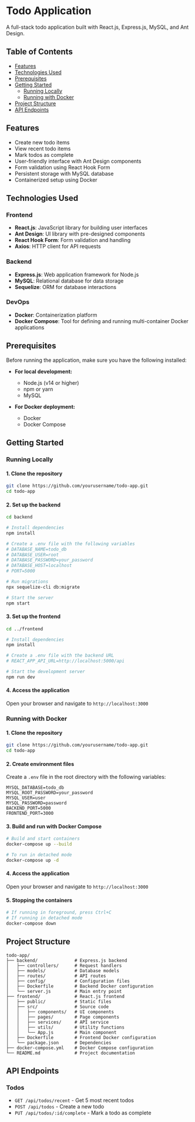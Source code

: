# Todo Application

A full-stack todo application built with React.js, Express.js, MySQL, and Ant Design.

## Table of Contents
- [Features](#features)
- [Technologies Used](#technologies-used)
- [Prerequisites](#prerequisites)
- [Getting Started](#getting-started)
  - [Running Locally](#running-locally)
  - [Running with Docker](#running-with-docker)
- [Project Structure](#project-structure)
- [API Endpoints](#api-endpoints)

## Features

- Create new todo items
- View recent todo items
- Mark todos as complete
- User-friendly interface with Ant Design components
- Form validation using React Hook Form
- Persistent storage with MySQL database
- Containerized setup using Docker

## Technologies Used

### Frontend
- **React.js**: JavaScript library for building user interfaces
- **Ant Design**: UI library with pre-designed components
- **React Hook Form**: Form validation and handling
- **Axios**: HTTP client for API requests

### Backend
- **Express.js**: Web application framework for Node.js
- **MySQL**: Relational database for data storage
- **Sequelize**: ORM for database interactions

### DevOps
- **Docker**: Containerization platform
- **Docker Compose**: Tool for defining and running multi-container Docker applications

## Prerequisites

Before running the application, make sure you have the following installed:

- **For local development:**
  - Node.js (v14 or higher)
  - npm or yarn
  - MySQL

- **For Docker deployment:**
  - Docker
  - Docker Compose

## Getting Started

### Running Locally

#### 1. Clone the repository
```bash
git clone https://github.com/yourusername/todo-app.git
cd todo-app
```

#### 2. Set up the backend
```bash
cd backend

# Install dependencies
npm install

# Create a .env file with the following variables
# DATABASE_NAME=todo_db
# DATABASE_USER=root
# DATABASE_PASSWORD=your_password
# DATABASE_HOST=localhost
# PORT=5000

# Run migrations
npx sequelize-cli db:migrate

# Start the server
npm start
```

#### 3. Set up the frontend
```bash
cd ../frontend

# Install dependencies
npm install

# Create a .env file with the backend URL
# REACT_APP_API_URL=http://localhost:5000/api

# Start the development server
npm run dev
```

#### 4. Access the application
Open your browser and navigate to `http://localhost:3000`

### Running with Docker

#### 1. Clone the repository
```bash
git clone https://github.com/yourusername/todo-app.git
cd todo-app
```

#### 2. Create environment files

Create a `.env` file in the root directory with the following variables:
```
MYSQL_DATABASE=todo_db
MYSQL_ROOT_PASSWORD=your_password
MYSQL_USER=user
MYSQL_PASSWORD=password
BACKEND_PORT=5000
FRONTEND_PORT=3000
```

#### 3. Build and run with Docker Compose
```bash
# Build and start containers
docker-compose up --build

# To run in detached mode
docker-compose up -d
```

#### 4. Access the application
Open your browser and navigate to `http://localhost:3000`

#### 5. Stopping the containers
```bash
# If running in foreground, press Ctrl+C
# If running in detached mode
docker-compose down
```

## Project Structure
```
todo-app/
├── backend/              # Express.js backend
│   ├── controllers/      # Request handlers
│   ├── models/           # Database models
│   ├── routes/           # API routes
│   ├── config/           # Configuration files
│   ├── Dockerfile        # Backend Docker configuration
│   └── server.js         # Main entry point
├── frontend/             # React.js frontend
│   ├── public/           # Static files
│   ├── src/              # Source code
│   │   ├── components/   # UI components
│   │   ├── pages/        # Page components
│   │   ├── services/     # API service
│   │   ├── utils/        # Utility functions
│   │   └── App.js        # Main component
│   ├── Dockerfile        # Frontend Docker configuration
│   └── package.json      # Dependencies
├── docker-compose.yml    # Docker Compose configuration
└── README.md             # Project documentation
```

## API Endpoints

### Todos
- `GET /api/todos/recent` - Get 5 most recent todos
- `POST /api/todos` - Create a new todo
- `PUT /api/todos/:id/complete` - Mark a todo as complete
